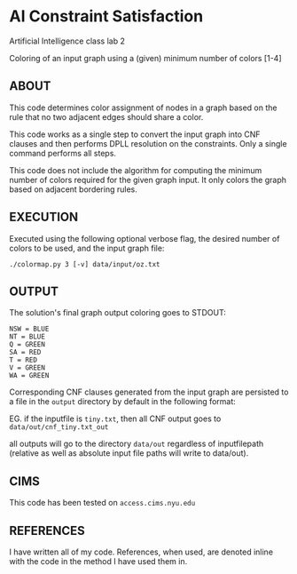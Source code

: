 # AI Constraint Satisfaction

Artificial Intelligence class lab 2

Coloring of an input graph using a (given) minimum number of colors [1-4]

## ABOUT

This code determines color assignment of nodes in a graph based on the rule that no two adjacent edges should share a color.

This code works as a single step to convert the input graph into CNF clauses and then performs DPLL resolution on the constraints. Only a single command performs all steps.

This code does not include the algorithm for computing the minimum number of colors required for the given graph input. It only colors the graph based on adjacent bordering rules.

## EXECUTION

Executed using the following optional verbose flag, the desired number of colors to be used, and the input graph file:

`./colormap.py 3 [-v] data/input/oz.txt`


## OUTPUT

The solution's final graph output coloring goes to STDOUT:


```
NSW = BLUE
NT = BLUE
Q = GREEN
SA = RED
T = RED
V = GREEN
WA = GREEN
```

Corresponding CNF clauses generated from the input graph are persisted to a file in the `output` directory by default in the following format:

EG. if the inputfile is `tiny.txt`, then all CNF output goes to `data/out/cnf_tiny.txt_out`

all outputs will go to the directory `data/out` regardless of inputfilepath (relative as well as absolute input file paths will write to data/out).


## CIMS
This code has been tested on `access.cims.nyu.edu`

## REFERENCES
I have written all of my code. References, when used, are denoted inline with the code in the method I have used them in.
